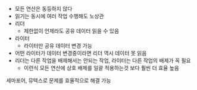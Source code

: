 - 모든 연산은 동등하지 않다
- 읽기는 동시에 여러 작업 수행해도 노상관
- 리더
	- 제한없이 언제라도 공유 데이터 읽을 수 있음
- 라이터
	- 라이터만 공유 데이터 변경 가능
- 어떤 라이터가 데이터 변경중이라면 리더 역시 데이터 못 읽음
- 리더는 다른 작업을 배제해서는 안되는 작업, 라이터는 다른 작업의 배제가 꼭 필요
	- 이런식 모든 연산에 상호 배제를 일괄 적용하는것 보다 훨씬 더 효율 높음

세마포어, 뮤텍스로 문제를 효율적으로 해결 가능
